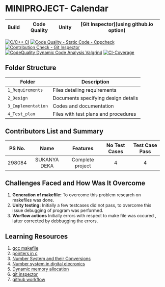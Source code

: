 # MINIPROJECT- Calendar



Build | Code Quality | Unity | [Git Inspector](using github.io option)
------|----------|-------|--------------

[![C/C++ CI](https://github.com/sukanyadeka/Calendar/actions/workflows/c-cpp.yml/badge.svg)](https://github.com/sukanyadeka/Calendar/actions/workflows/c-cpp.yml)
[![Code Quality - Static Code - Cppcheck](https://github.com/sukanyadeka/Calendar/actions/workflows/cppcheck.yml/badge.svg)](https://github.com/sukanyadeka/Calendar/actions/workflows/cppcheck.yml)
[![Contribution Check - Git Inspector](https://github.com/sukanyadeka/Calendar/actions/workflows/git_inspector.yml/badge.svg)](https://github.com/sukanyadeka/Calendar/actions/workflows/git_inspector.yml)
[![CodeQuality Dynamic Code Analysis Valgrind](https://github.com/sukanyadeka/Calendar/actions/workflows/dynamic.yml/badge.svg)](https://github.com/sukanyadeka/Calendar/actions/workflows/dynamic.yml)
[![CI-Coverage](https://github.com/sukanyadeka/Calendar/actions/workflows/gcov.yml/badge.svg)](https://github.com/sukanyadeka/Calendar/actions/workflows/gcov.yml)


## Folder Structure
Folder             | Description
------------------ | -----------------------------------------
`1_Requirements`   | Files detailing requirements
`2_Design`         | Documents specifying design details
`3_Implementation` | Codes and documentation
`4_Test_plan`      | Files with test plans and procedures

## Contributors List and Summary

|PS No. |  Name   |    Features    |No Test Cases|Test Case Pass|
|:---:|:---:|:---:|:---:|:---:|
|298084 | SUKANYA DEKA | Complete project   | 4  | 4    |


## Challenges Faced and How Was It Overcome

1. **Generation of makefile:** To overcome this problem research on makefiles was done.
2. **Unity testing:** Initially a few testcases did not pass, to overcome this issue debugging of program was performed.
3. **Worflow actions** Initially errors with respect to make file was occured , latter corrected by debbugging the errors.


## Learning Resources
1. [gcc makefile](https://www3.ntu.edu.sg/home/ehchua/programming/cpp/gcc_make.html#zz-2.1)
2. [pointers in c](https://www.freecodecamp.org/news/pointers-in-c-are-not-as-difficult-as-you-think/)
3. [Number System and their Conversions](https://informerguru.com/number-system-conversions-in-digital-computer/)
4. [Number system in digital elecronics](https://learnabout-electronics.org/Digital/dig11.php)
5. [Dynamic memory allocation](https://www.programiz.com/c-programming/c-dynamic-memory-allocation)
6. [git inspector](https://github.com/ejwa/gitinspector.git)
7. [github workflow](https://docs.github.com/en/actions/learn-github-action)
